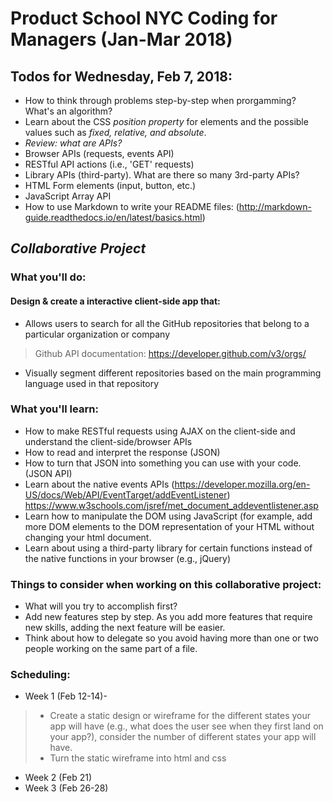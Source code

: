 # Product School NYC Coding for Managers (Jan-Mar 2018)

## Todos for Wednesday, Feb 7, 2018:
* How to think through problems step-by-step when prorgamming? What's an algorithm? 
* Learn about the CSS *position property* for elements and the possible values such as *fixed, relative, and absolute*. 
* *Review: what are APIs?*
* Browser APIs (requests, events API)
* RESTful API actions (i.e., 'GET' requests) 
* Library APIs (third-party). What are there so many 3rd-party APIs? 
* HTML Form elements (input, button, etc.)
* JavaScript Array API
* How to use Markdown to write your README files: (http://markdown-guide.readthedocs.io/en/latest/basics.html)


## *Collaborative Project*

### What you'll do:
#### Design & create a interactive client-side app that:
* Allows users to search for all the GitHub repositories that belong to a particular organization or company
> Github API documentation: https://developer.github.com/v3/orgs/
* Visually segment different repositories based on the main programming language used in that repository 

### What you'll learn:
* How to make RESTful requests using AJAX on the client-side and understand the client-side/browser APIs
* How to read and interpret the response (JSON) 
* How to turn that JSON into something you can use with your code. (JSON API) 
* Learn about the native events APIs (https://developer.mozilla.org/en-US/docs/Web/API/EventTarget/addEventListener) 
https://www.w3schools.com/jsref/met_document_addeventlistener.asp
* Learn how to manipulate the DOM using JavaScript (for example, add more DOM elements to the DOM representation of your HTML without changing your html document. 
* Learn about using a third-party library for certain functions instead of the native functions in your browser (e.g., jQuery)


### Things to consider when working on this collaborative project: 
* What will you try to accomplish first? 
* Add new features step by step. As you add more features that require new skills, adding the next feature will be easier. 
* Think about how to delegate so you avoid having more than one or two people working on the same part of a file. 

### Scheduling: 
* Week 1 (Feb 12-14)- 
> * Create a static design or wireframe for the different states your app will have (e.g., what does the user see when they first land on your app?), consider the number of different states your app will have. 
> * Turn the static wireframe into html and css
* Week 2 (Feb 21) 
* Week 3 (Feb 26-28)

